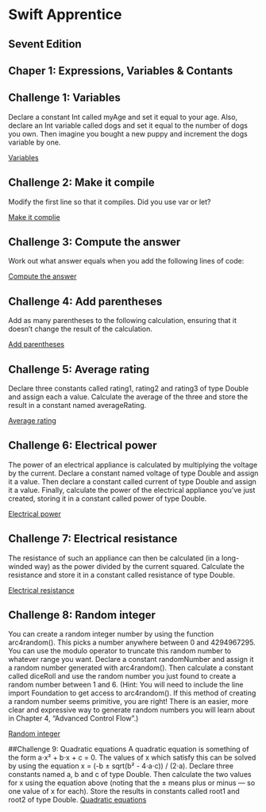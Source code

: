 # Swift Apprentice
## Sevent Edition
## Chaper 1: Expressions, Variables & Contants

## Challenge 1: Variables
Declare a constant Int called myAge and set it equal to your age. Also, declare an Int
variable called dogs and set it equal to the number of dogs you own. Then imagine
you bought a new puppy and increment the dogs variable by one.

[Variables](https://github.com/batista-eduardo-mat/batista/blob/main/02-Dic-22/02-12-22Challenge.playground/Pages/1%20Variables.xcplaygroundpage/Contents.swift)

## Challenge 2: Make it compile
Modify the first line so that it compiles. Did you use var or let?

[Make it complie](https://github.com/batista-eduardo-mat/batista/blob/main/02-Dic-22/02-12-22Challenge.playground/Pages/2%20Make%20it%20compile.xcplaygroundpage/Contents.swift)

## Challenge 3: Compute the answer
Work out what answer equals when you add the following lines of code:

[Compute the answer](https://github.com/batista-eduardo-mat/batista/blob/main/02-Dic-22/02-12-22Challenge.playground/Pages/3%20Compute%20the%20answer.xcplaygroundpage/Contents.swift)

## Challenge 4: Add parentheses
Add as many parentheses to the following calculation, ensuring that it doesn’t
change the result of the calculation.

[Add parentheses](https://github.com/batista-eduardo-mat/batista/blob/main/02-Dic-22/02-12-22Challenge.playground/Pages/4%20Add%20parentheses.xcplaygroundpage/Contents.swift)

## Challenge 5: Average rating
Declare three constants called rating1, rating2 and rating3 of type Double and
assign each a value. Calculate the average of the three and store the result in a
constant named averageRating.

[Average rating](https://github.com/batista-eduardo-mat/batista/blob/main/02-Dic-22/02-12-22Challenge.playground/Pages/5%20Average%20rating.xcplaygroundpage/Contents.swift)

## Challenge 6: Electrical power
The power of an electrical appliance is calculated by multiplying the voltage by the
current. Declare a constant named voltage of type Double and assign it a value.
Then declare a constant called current of type Double and assign it a value. Finally,
calculate the power of the electrical appliance you’ve just created, storing it in a
constant called power of type Double.

[Electrical power](https://github.com/batista-eduardo-mat/batista/blob/main/02-Dic-22/02-12-22Challenge.playground/Pages/6%20Electrical%20power.xcplaygroundpage/Contents.swift)

## Challenge 7: Electrical resistance
The resistance of such an appliance can then be calculated (in a long-winded way) as
the power divided by the current squared. Calculate the resistance and store it in a
constant called resistance of type Double.

[Electrical resistance](https://github.com/batista-eduardo-mat/batista/blob/main/02-Dic-22/02-12-22Challenge.playground/Pages/7%20Electrical%20resistance%20.xcplaygroundpage/Contents.swift)

## Challenge 8: Random integer
You can create a random integer number by using the function arc4random(). This
picks a number anywhere between 0 and 4294967295. You can use the modulo
operator to truncate this random number to whatever range you want. Declare a
constant randomNumber and assign it a random number generated with
arc4random(). Then calculate a constant called diceRoll and use the random
number you just found to create a random number between 1 and 6. (Hint: You will
need to include the line import Foundation to get access to arc4random(). If this
method of creating a random number seems primitive, you are right! There is an
easier, more clear and expressive way to generate random numbers you will learn
about in Chapter 4, “Advanced Control Flow”.)

[Random integer](https://github.com/batista-eduardo-mat/batista/blob/main/02-Dic-22/02-12-22Challenge.playground/Pages/8%20Random%20integer%20.xcplaygroundpage/Contents.swift)

##Challenge 9: Quadratic equations
A quadratic equation is something of the form a⋅x² + b⋅x + c = 0. The values of x
which satisfy this can be solved by using the equation x = (-b ± sqrt(b² -
4⋅a⋅c)) / (2⋅a). Declare three constants named a, b and c of type Double. Then
calculate the two values for x using the equation above (noting that the ± means plus
or minus — so one value of x for each). Store the results in constants called root1
and root2 of type Double.
[Quadratic equations](https://github.com/batista-eduardo-mat/batista/blob/main/02-Dic-22/02-12-22Challenge.playground/Pages/9%20Quadratic%20equations%20.xcplaygroundpage/Contents.swift)


